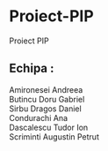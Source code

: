 # Proiect-PIP
Proiect PIP 
## Echipa :
Amironesei Andreea\
Butincu Doru Gabriel\
Sirbu Dragos Daniel\
Condurachi Ana\
Dascalescu Tudor Ion\
Scriminti Augustin Petrut
